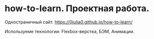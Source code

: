 # how-to-learn. Проектная работа.
Одностраничный сайт. https://0julia0.github.io/how-to-learn/

Используеме технологии: Flexbox-верстка, БЭМ, Анимации.
